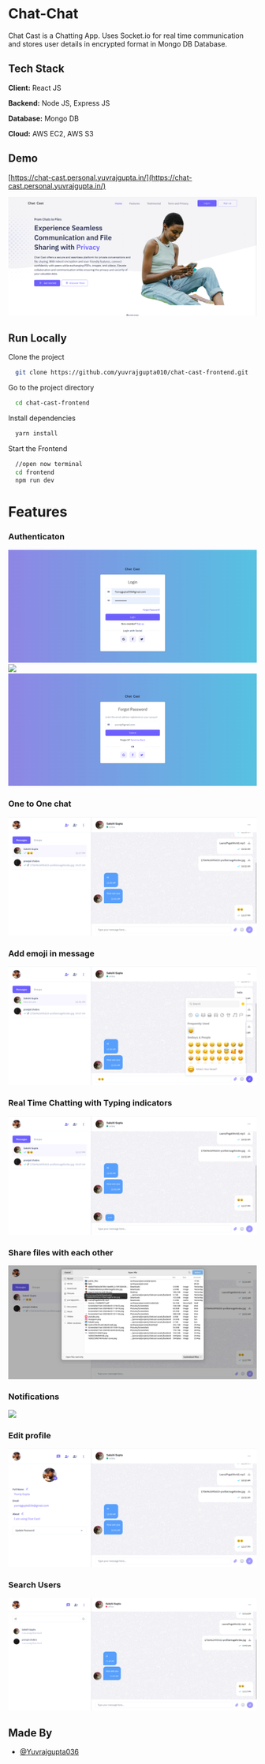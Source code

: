 
# Chat-Chat

Chat Cast is a Chatting App.
Uses Socket.io for real time communication and stores user details in encrypted format in Mongo DB Database.
## Tech Stack

**Client:** React JS

**Backend:** Node JS, Express JS

**Database:** Mongo DB

**Cloud:** AWS EC2, AWS S3

## Demo

[https://chat-cast.personal.yuvrajgupta.in/](https://chat-cast.personal.yuvrajgupta.in/)

![](https://github.com/yuvrajgupta010/public_file/blob/main/chat-cast/chat-cast-front.png)
## Run Locally

Clone the project

```bash
  git clone https://github.com/yuvrajgupta010/chat-cast-frontend.git
```

Go to the project directory

```bash
  cd chat-cast-frontend
```

Install dependencies

```bash
  yarn install
```

Start the Frontend

```bash
  //open now terminal
  cd frontend
  npm run dev
```

  
# Features

### Authenticaton
![](https://github.com/yuvrajgupta010/public_file/blob/main/chat-cast/chat-cast-login.png)
![](https://github.com/yuvrajgupta010/public_file/blob/main/chat-cast/chat-cast-sigup.png)
![](https://github.com/yuvrajgupta010/public_file/blob/main/chat-cast/chat-cast-forget.png)
### One to One chat
![](https://github.com/yuvrajgupta010/public_file/blob/main/chat-cast/chat-cast-chat.png)
### Add emoji in message
![](https://github.com/yuvrajgupta010/public_file/blob/main/chat-cast/chat-cast-emoji.png)
### Real Time Chatting with Typing indicators
![](https://github.com/yuvrajgupta010/public_file/blob/main/chat-cast/chat-cast-typing.png)
### Share files with each other
![](https://github.com/yuvrajgupta010/public_file/blob/main/chat-cast/chat-cast-file-share.png)
### Notifications 
![](https://github.com/yuvrajgupta010/public_file/main/chat-cast/chat-cast-notification.png)
### Edit profile
![](https://github.com/yuvrajgupta010/public_file/blob/main/chat-cast/chat-cast-profile.png)
### Search Users
![](https://github.com/yuvrajgupta010/public_file/blob/main/chat-cast/chat-cast-search-user.png)

## Made By

- [@Yuvrajgupta036](https://github.com/yuvrajgupta036)

  
